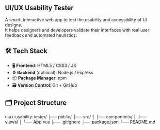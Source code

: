 ## UI/UX Usability Tester 
A smart, interactive web app to test the usability and accessibility of UI designs.  
It helps designers and developers validate their interfaces with real user feedback and automated heuristics.

## 🛠️ Tech Stack

- 🖥️ **Frontend**: HTML5 / CSS3 / JS
- ⚙️ **Backend** (optional): Node.js / Express
- 📦 **Package Manager**: npm
- 🗃️ **Version Control**: Git + GitHub

## 🗂️ Project Structure
uiux-usability-tester/
├── public/
├── src/
│   ├── components/
│   ├── views/
│   └── App.vue
├── .gitignore
├── package.json
└── README.md